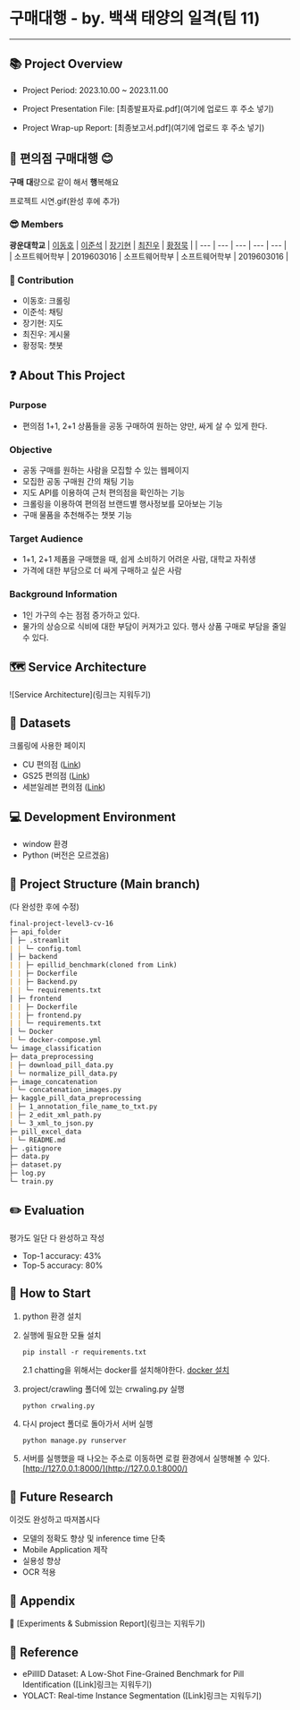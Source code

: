 # 구매대행 - by. 백색 태양의 일격(팀 11)

---

## 📚 Project Overview

- Project Period: 2023.10.00 ~ 2023.11.00

- Project Presentation File: [최종발표자료.pdf](여기에 업로드 후 주소 넣기)

- Project Wrap-up Report: [최종보고서.pdf](여기에 업로드 후 주소 넣기)

## 🏪 편의점 구매대행 😊

**구매** **대**량으로 같이 해서 **행**복해요

프로젝트 시연.gif(완성 후에 추가)

### 😎 Members

**광운대학교**
| [이동호](https://github.com/malchaa) | [이준석](https://github.com/hansanlee1208) | [장기현](https://github.com/Janggihyeon) | [최진우](https://github.com/wlsgudy3) | [황정묵](https://github.com/hwangjello) |
| --- | --- | --- | --- | --- |
| 소프트웨어학부 | 2019603016 | 소프트웨어학부 | 소프트웨어학부 | 2019603016 |

### 🤗 Contribution

- 이동호: 크롤링
- 이준석: 채팅
- 장기현: 지도
- 최진우: 게시물
- 황정묵: 챗봇

## **❓ About This Project**

### Purpose

- 편의점 1+1, 2+1 상품들을 공동 구매하여 원하는 양만, 싸게 살 수 있게 한다.

### Objective

- 공동 구매를 원하는 사람을 모집할 수 있는 웹페이지
- 모집한 공동 구매원 간의 채팅 기능
- 지도 API를 이용하여 근처 편의점을 확인하는 기능
- 크롤링을 이용하여 편의점 브랜드별 행사정보를 모아보는 기능
- 구매 물품을 추천해주는 챗봇 기능

### Target Audience

- 1+1, 2+1 제품을 구매했을 때, 쉽게 소비하기 어려운 사람, 대학교 자취생
- 가격에 대한 부담으로 더 싸게 구매하고 싶은 사람

### Background Information

- 1인 가구의 수는 점점 증가하고 있다.
- 물가의 상승으로 식비에 대한 부담이 커져가고 있다. 행사 상품 구매로 부담을 줄일 수 있다.

## 🗺 Service Architecture

![Service Architecture](링크는 지워두기)

## 💾 Datasets

크롤링에 사용한 페이지

- CU 편의점 ([Link](https://cu.bgfretail.com/event/plus.do?category=event&depth2=1&sf=N))
- GS25 편의점 ([Link](http://gs25.gsretail.com/gscvs/ko/products/event-goods))
- 세븐일레븐 편의점 ([Link](https://www.7-eleven.co.kr/product/presentList.asp))

## 💻 **Development Environment**

- window 환경
- Python (버전은 모르겠음)

## 📁 Project Structure (Main branch)

(다 완성한 후에 수정)

```markdown
final-project-level3-cv-16
├─ api_folder
│ ├─ .streamlit
| | └─ config.toml
│ ├─ backend
| | ├─ epillid_benchmark(cloned from Link)
| | ├─ Dockerfile
| | ├─ Backend.py
| | └─ requirements.txt
│ ├─ frontend
| | ├─ Dockerfile
| | ├─ frontend.py
| | └─ requirements.txt
│ └─ Docker
| └─ docker-compose.yml  
└─ image_classification
├─ data_preprocessing
| ├─ download_pill_data.py
| └─ normalize_pill_data.py
├─ image_concatenation
| └─ concatenation_images.py
├─ kaggle_pill_data_preprocessing
| ├─ 1_annotation_file_name_to_txt.py
| ├─ 2_edit_xml_path.py
| └─ 3_xml_to_json.py
├─ pill_excel_data
| └─ README.md
├─ .gitignore
├─ data.py
├─ dataset.py
├─ log.py
└─ train.py
```

## ✏️ Evaluation

평가도 일단 다 완성하고 작성

- Top-1 accuracy: 43%
- Top-5 accuracy: 80%

## 🚀 How to Start

1. python 환경 설치

2. 실행에 필요한 모듈 설치

   ```
   pip install -r requirements.txt
   ```

   2.1 chatting을 위해서는 docker를 설치해야한다.
   [docker 설치](https://www.docker.com/get-started/)

3. project/crawling 폴더에 있는 crwaling.py 실행
   ```python
   python crwaling.py
   ```
4. 다시 project 폴더로 돌아가서 서버 실행
   ```
   python manage.py runserver
   ```
5. 서버를 실행했을 때 나오는 주소로 이동하면 로컬 환경에서 실행해볼 수 있다. [http://127.0.0.1:8000/](http://127.0.0.1:8000/)

## 🔎 Future Research

이것도 완성하고 따져봅시다

- 모델의 정확도 향상 및 inference time 단축
- Mobile Application 제작
- 실용성 향상
- OCR 적용

## 📎 Appendix

📄 [Experiments & Submission Report](링크는 지워두기)

## 📜 Reference

- ePillID Dataset: A Low-Shot Fine-Grained Benchmark for Pill Identification ([Link]링크는 지워두기)
- YOLACT: Real-time Instance Segmentation ([Link]링크는 지워두기)
